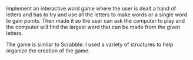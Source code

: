 
Implement an interactive word game where the user is dealt a hand of letters and has to try and use all the letters to make words or a single word to gain points. Then made it so the user can ask the computer to play and the computer will find the largest word that can be made from the given letters.

The game is similar to Scrabble. I used a variety of structures to help organize the creation of the game.
